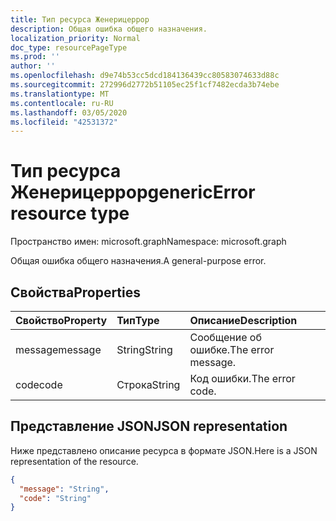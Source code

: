 ```yaml
---
title: Тип ресурса Женерицеррор
description: Общая ошибка общего назначения.
localization_priority: Normal
doc_type: resourcePageType
ms.prod: ''
author: ''
ms.openlocfilehash: d9e74b53cc5dcd184136439cc80583074633d88c
ms.sourcegitcommit: 272996d2772b51105ec25f1cf7482ecda3b74ebe
ms.translationtype: MT
ms.contentlocale: ru-RU
ms.lasthandoff: 03/05/2020
ms.locfileid: "42531372"
---
```

# <a name="genericerror-resource-type"></a><span data-ttu-id="708c0-103">Тип ресурса Женерицеррор</span><span class="sxs-lookup"><span data-stu-id="708c0-103">genericError resource type</span></span>

<span data-ttu-id="708c0-104">Пространство имен: microsoft.graph</span><span class="sxs-lookup"><span data-stu-id="708c0-104">Namespace: microsoft.graph</span></span>

<span data-ttu-id="708c0-105">Общая ошибка общего назначения.</span><span class="sxs-lookup"><span data-stu-id="708c0-105">A general-purpose error.</span></span>

## <a name="properties"></a><span data-ttu-id="708c0-106">Свойства</span><span class="sxs-lookup"><span data-stu-id="708c0-106">Properties</span></span>

| <span data-ttu-id="708c0-107">Свойство</span><span class="sxs-lookup"><span data-stu-id="708c0-107">Property</span></span> | <span data-ttu-id="708c0-108">Тип</span><span class="sxs-lookup"><span data-stu-id="708c0-108">Type</span></span> | <span data-ttu-id="708c0-109">Описание</span><span class="sxs-lookup"><span data-stu-id="708c0-109">Description</span></span> |
|:---------|:-----|:------------|
| <span data-ttu-id="708c0-110">message</span><span class="sxs-lookup"><span data-stu-id="708c0-110">message</span></span> | <span data-ttu-id="708c0-111">String</span><span class="sxs-lookup"><span data-stu-id="708c0-111">String</span></span> | <span data-ttu-id="708c0-112">Сообщение об ошибке.</span><span class="sxs-lookup"><span data-stu-id="708c0-112">The error message.</span></span> |
| <span data-ttu-id="708c0-113">code</span><span class="sxs-lookup"><span data-stu-id="708c0-113">code</span></span> | <span data-ttu-id="708c0-114">Строка</span><span class="sxs-lookup"><span data-stu-id="708c0-114">String</span></span> | <span data-ttu-id="708c0-115">Код ошибки.</span><span class="sxs-lookup"><span data-stu-id="708c0-115">The error code.</span></span> |

## <a name="json-representation"></a><span data-ttu-id="708c0-116">Представление JSON</span><span class="sxs-lookup"><span data-stu-id="708c0-116">JSON representation</span></span>

<span data-ttu-id="708c0-117">Ниже представлено описание ресурса в формате JSON.</span><span class="sxs-lookup"><span data-stu-id="708c0-117">Here is a JSON representation of the resource.</span></span>

<!-- {
  "blockType": "resource",
  "optionalProperties": [
  ],
  "@odata.type": "microsoft.graph.genericError"
}-->

```json
{
  "message": "String",
  "code": "String"
}
```
